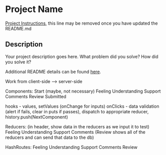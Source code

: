 # Project Name

[Project Instructions](./INSTRUCTIONS.md), this line may be removed once you have updated the README.md

## Description

Your project description goes here. What problem did you solve? How did you solve it?

Additional README details can be found [here](https://github.com/PrimeAcademy/readme-template/blob/master/README.md).

Work from client-side --> server-side

Components:
Start (maybe, not necessary)
Feeling
Understanding
Support
Comments
Review
Submitted

hooks - values, setValues (onChange for inputs)
onClicks - data validation (alert if fails, clear in puts if passes), dispatch to appropriate reducer, history.push(NextComponent)

Reducers: (in header, show data in the reducers as we input it to test)
Feeling
Understanding
Support
Comments
(Review shows all of the reducers and can send that data to the db)

HashRoutes:
Feeling
Understanding
Support
Comments
Review

